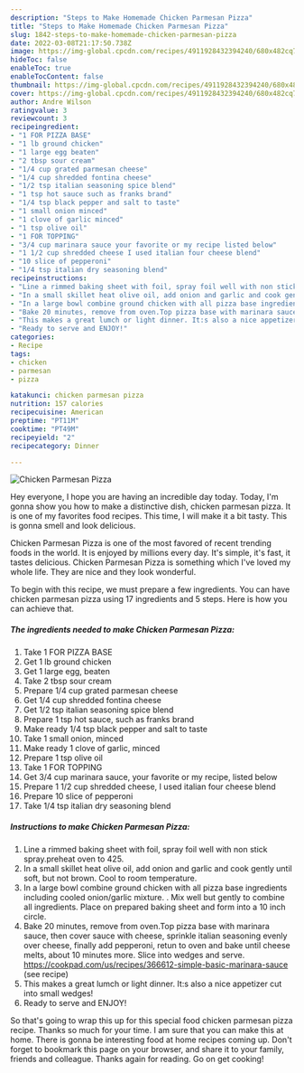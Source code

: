 ```yaml
---
description: "Steps to Make Homemade Chicken Parmesan Pizza"
title: "Steps to Make Homemade Chicken Parmesan Pizza"
slug: 1842-steps-to-make-homemade-chicken-parmesan-pizza
date: 2022-03-08T21:17:50.738Z
image: https://img-global.cpcdn.com/recipes/4911928432394240/680x482cq70/chicken-parmesan-pizza-recipe-main-photo.jpg
hideToc: false
enableToc: true
enableTocContent: false
thumbnail: https://img-global.cpcdn.com/recipes/4911928432394240/680x482cq70/chicken-parmesan-pizza-recipe-main-photo.jpg
cover: https://img-global.cpcdn.com/recipes/4911928432394240/680x482cq70/chicken-parmesan-pizza-recipe-main-photo.jpg
author: Andre Wilson
ratingvalue: 3
reviewcount: 3
recipeingredient:
- "1 FOR PIZZA BASE"
- "1 lb ground chicken"
- "1 large egg beaten"
- "2 tbsp sour cream"
- "1/4 cup grated parmesan cheese"
- "1/4 cup shredded fontina cheese"
- "1/2 tsp italian seasoning spice blend"
- "1 tsp hot sauce such as franks brand"
- "1/4 tsp black pepper and salt to taste"
- "1 small onion minced"
- "1 clove of garlic minced"
- "1 tsp olive oil"
- "1 FOR TOPPING"
- "3/4 cup marinara sauce your favorite or my recipe listed below"
- "1 1/2 cup shredded cheese I used italian four cheese blend"
- "10 slice of pepperoni"
- "1/4 tsp italian dry seasoning blend"
recipeinstructions:
- "Line a rimmed baking sheet with foil, spray foil well with non stick spray.preheat oven to 425."
- "In a small skillet heat olive oil, add onion and garlic and cook gently until soft, but not brown. Cool to room temperature."
- "In a large bowl combine ground chicken with all pizza base ingredients including cooled onion/garlic mixture. . Mix well but gently to combine all ingredients. Place on prepared baking sheet and form into a 10 inch circle."
- "Bake 20 minutes, remove from oven.Top pizza base with marinara sauce, then cover sauce with cheese, sprinkle italian seasoning evenly over cheese, finally add pepperoni, retun to oven and bake until cheese melts, about 10 minutes more. Slice into wedges and serve.  https://cookpad.com/us/recipes/366612-simple-basic-marinara-sauce           (see recipe)"
- "This makes a great lumch or light dinner. It:s also a nice appetizer cut into small wedges!"
- "Ready to serve and ENJOY!"
categories:
- Recipe
tags:
- chicken
- parmesan
- pizza

katakunci: chicken parmesan pizza 
nutrition: 157 calories
recipecuisine: American
preptime: "PT11M"
cooktime: "PT49M"
recipeyield: "2"
recipecategory: Dinner

---
```



![Chicken Parmesan Pizza](https://img-global.cpcdn.com/recipes/4911928432394240/680x482cq70/chicken-parmesan-pizza-recipe-main-photo.jpg)

Hey everyone, I hope you are having an incredible day today. Today, I'm gonna show you how to make a distinctive dish, chicken parmesan pizza. It is one of my favorites food recipes. This time, I will make it a bit tasty. This is gonna smell and look delicious.



Chicken Parmesan Pizza is one of the most favored of recent trending foods in the world. It is enjoyed by millions every day. It's simple, it's fast, it tastes delicious. Chicken Parmesan Pizza is something which I've loved my whole life. They are nice and they look wonderful.


To begin with this recipe, we must prepare a few ingredients. You can have chicken parmesan pizza using 17 ingredients and 5 steps. Here is how you can achieve that.

<!--inarticleads1-->

##### The ingredients needed to make Chicken Parmesan Pizza:

1. Take 1 FOR PIZZA BASE
1. Get 1 lb ground chicken
1. Get 1 large egg, beaten
1. Take 2 tbsp sour cream
1. Prepare 1/4 cup grated parmesan cheese
1. Get 1/4 cup shredded fontina cheese
1. Get 1/2 tsp italian seasoning spice blend
1. Prepare 1 tsp hot sauce, such as franks brand
1. Make ready 1/4 tsp black pepper and salt to taste
1. Take 1 small onion, minced
1. Make ready 1 clove of garlic, minced
1. Prepare 1 tsp olive oil
1. Take 1 FOR TOPPING
1. Get 3/4 cup marinara sauce, your favorite or my recipe, listed below
1. Prepare 1 1/2 cup shredded cheese, I used italian four cheese blend
1. Prepare 10 slice of pepperoni
1. Take 1/4 tsp italian dry seasoning blend




<!--inarticleads2-->

##### Instructions to make Chicken Parmesan Pizza:

1. Line a rimmed baking sheet with foil, spray foil well with non stick spray.preheat oven to 425.
1. In a small skillet heat olive oil, add onion and garlic and cook gently until soft, but not brown. Cool to room temperature.
1. In a large bowl combine ground chicken with all pizza base ingredients including cooled onion/garlic mixture. . Mix well but gently to combine all ingredients. Place on prepared baking sheet and form into a 10 inch circle.
1. Bake 20 minutes, remove from oven.Top pizza base with marinara sauce, then cover sauce with cheese, sprinkle italian seasoning evenly over cheese, finally add pepperoni, retun to oven and bake until cheese melts, about 10 minutes more. Slice into wedges and serve.  https://cookpad.com/us/recipes/366612-simple-basic-marinara-sauce           (see recipe)
1. This makes a great lumch or light dinner. It:s also a nice appetizer cut into small wedges!
1. Ready to serve and ENJOY!



So that's going to wrap this up for this special food chicken parmesan pizza recipe. Thanks so much for your time. I am sure that you can make this at home. There is gonna be interesting food at home recipes coming up. Don't forget to bookmark this page on your browser, and share it to your family, friends and colleague. Thanks again for reading. Go on get cooking!
